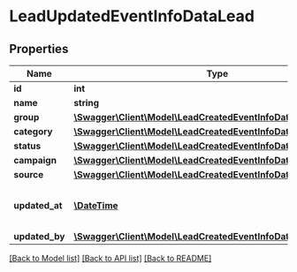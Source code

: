 # LeadUpdatedEventInfoDataLead

## Properties
Name | Type | Description | Notes
------------ | ------------- | ------------- | -------------
**id** | **int** | Lead ID | [optional] 
**name** | **string** | Lead Name | [optional] 
**group** | [**\Swagger\Client\Model\LeadCreatedEventInfoDataLeadGroup**](LeadCreatedEventInfoDataLeadGroup.md) |  | [optional] 
**category** | [**\Swagger\Client\Model\LeadCreatedEventInfoDataLeadCategory**](LeadCreatedEventInfoDataLeadCategory.md) |  | [optional] 
**status** | [**\Swagger\Client\Model\LeadCreatedEventInfoDataLeadStatus**](LeadCreatedEventInfoDataLeadStatus.md) |  | [optional] 
**campaign** | [**\Swagger\Client\Model\LeadCreatedEventInfoDataLeadCampaign**](LeadCreatedEventInfoDataLeadCampaign.md) |  | [optional] 
**source** | [**\Swagger\Client\Model\LeadCreatedEventInfoDataLeadSource**](LeadCreatedEventInfoDataLeadSource.md) |  | [optional] 
**updated_at** | [**\DateTime**](\DateTime.md) | Date and time of creation (ISO 8601) | [optional] 
**updated_by** | [**\Swagger\Client\Model\LeadCreatedEventInfoDataLeadCreatedBy**](LeadCreatedEventInfoDataLeadCreatedBy.md) |  | [optional] 

[[Back to Model list]](../../README.md#documentation-for-models) [[Back to API list]](../../README.md#documentation-for-api-endpoints) [[Back to README]](../../README.md)


